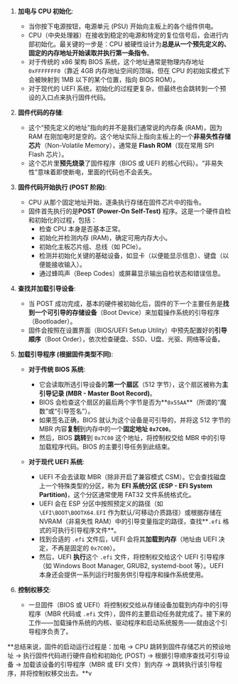 
1. **加电与 CPU 初始化**:
    
    - 当你按下电源按钮，电源单元 (PSU) 开始向主板上的各个组件供电。
    - CPU（中央处理器）在接收到稳定的电源和特定的复位信号后，会进行内部初始化。最关键的一步是：CPU 被硬性设计为**总是从一个预先定义的、固定的内存地址开始读取并执行第一条指令**。
    - 对于传统的 x86 架构 BIOS 系统，这个地址通常是物理内存地址 `0xFFFFFFF0`（靠近 4GB 内存地址空间的顶端，但在 CPU 的初始实模式下会被映射到 1MB 以下的某个位置，指向 BIOS ROM）。
    - 对于现代的 UEFI 系统，初始化的过程更复杂，但最终也会跳转到一个预设的入口点来执行固件代码。
2. **固件代码的存储**:
    
    - 这个“预先定义的地址”指向的并不是我们通常说的内存条 (RAM)，因为 RAM 在刚加电时是空的。这个地址实际上指向主板上的一个**非易失性存储芯片**（Non-Volatile Memory），通常是 **Flash ROM**（现在常用 SPI Flash 芯片）。
    - 这个芯片里**预先烧录**了固件程序（BIOS 或 UEFI 的核心代码）。“非易失性”意味着即使断电，里面的代码也不会丢失。
3. **固件代码开始执行 (POST 阶段)**:
    
    - CPU 从那个固定地址开始，逐条执行存储在固件芯片中的指令。
    - 固件首先执行的是**POST (Power-On Self-Test)** 程序。这是一个硬件自检和初始化的过程，包括：
        - 检查 CPU 本身是否基本正常。
        - 初始化并检测内存 (RAM)，确定可用内存大小。
        - 初始化主板芯片组、总线（如 PCIe）。
        - 检测并初始化关键的基础设备，如显卡（以便能显示信息）、键盘（以便能接收输入）。
        - 通过蜂鸣声（Beep Codes）或屏幕显示输出自检状态和错误信息。
4. **查找并加载引导设备**:
    
    - 当 POST 成功完成，基本的硬件被初始化后，固件的下一个主要任务是**找到一个可引导的存储设备**（Boot Device）来加载操作系统的引导程序（Bootloader）。
    - 固件会按照在设置界面（BIOS/UEFI Setup Utility）中预先配置好的**引导顺序**（Boot Order），依次检查硬盘、SSD、U盘、光驱、网络等设备。
5. **加载引导程序 (根据固件类型不同)**:
    
    - **对于传统 BIOS 系统**:
        
        - 它会读取所选引导设备的**第一个扇区**（512 字节），这个扇区被称为**主引导记录 (MBR - Master Boot Record)**。
        - BIOS 会检查这个扇区的最后两个字节是否为**`0x55AA`**（所谓的“魔数”或“引导签名”）。
        - 如果签名正确，BIOS 就认为这个设备是可引导的，并将这 512 字节的 MBR 内容**复制**到内存中的一个**固定地址 `0x7C00`**。
        - 然后，BIOS **跳转**到 `0x7C00` 这个地址，将控制权交给 MBR 中的引导加载程序代码。BIOS 的主要引导任务到此结束。
    - **对于现代 UEFI 系统**:
        
        - UEFI 不会去读取 MBR（除非开启了兼容模式 CSM）。它会查找磁盘上一个特殊类型的分区，称为 **EFI 系统分区 (ESP - EFI System Partition)**，这个分区通常使用 FAT32 文件系统格式化。
        - UEFI 会在 ESP 分区中按照预定义的路径（如 `\EFI\BOOT\BOOTX64.EFI` 作为默认/可移动介质路径）或根据存储在 NVRAM（非易失性 RAM）中的引导变量指定的路径，查找**`.efi` 格式的可执行引导程序文件**。
        - 找到合适的 `.efi` 文件后，UEFI 会将其**加载到内存**（地址由 UEFI 决定，不再是固定的 `0x7C00`）。
        - 然后，UEFI **执行**这个 `.efi` 文件，将控制权交给这个 UEFI 引导程序（如 Windows Boot Manager, GRUB2, systemd-boot 等）。UEFI 本身还会提供一系列运行时服务供引导程序和操作系统使用。
6. **控制权移交**:
    
    - 一旦固件（BIOS 或 UEFI）将控制权交给从存储设备加载到内存中的引导程序（MBR 代码或 `.efi` 文件），固件的主要启动任务就完成了。接下来的工作——加载操作系统的内核、驱动程序和启动系统服务——就由这个引导程序负责了。

**总结来说，固件的启动运行过程是：加电 -> CPU 跳转到固件存储芯片的预设地址 -> 执行固件代码进行硬件自检和初始化 (POST) -> 根据引导顺序查找可引导设备 -> 加载该设备的引导程序（MBR 或 EFI 文件）到内存 -> 跳转执行该引导程序，并将控制权移交出去。**v
